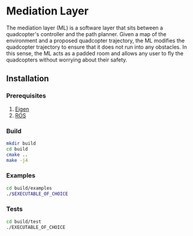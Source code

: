 # Mediation Layer
The mediation layer (ML) is a software layer that sits between a quadcopter's
controller and the path planner. Given a map of the environment and a proposed
quadcopter trajectory, the ML modifies the quadcopter trajectory to
ensure that it does not run into any obstacles. In this sense, the ML acts as a
padded room and allows any user to fly the quadcopters without worrying about
their safety. 

## Installation
### Prerequisites 
1. [Eigen](https://eigen.tuxfamily.org)
2. [ROS](http://www.ros.org)


### Build
```bash
mkdir build 
cd build
cmake ..
make -j4
```

### Examples
```bash
cd build/examples
./$EXECUTABLE_OF_CHOICE
```

### Tests
```bash
cd build/test
./EXECUTABLE_OF_CHOICE
```
